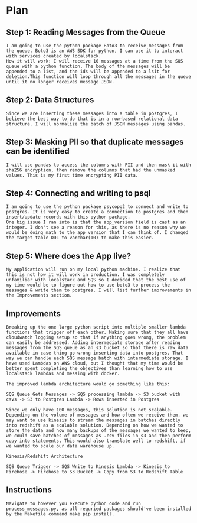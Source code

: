 # Plan 
## Step 1: Reading Messages from the Queue
    I am going to use the python package Boto3 to receive messages from the queue. Boto3 is an AWS SDK for python, I can use it to interact with services created by localstack. 
    How it will work: I will receive 10 messages at a time from the SQS queue with a python function. The body of the messages will be appended to a list, and the ids will be appended to a lsit for deletion.This function will loop through all the messages in the queue until it no longer receives message JSON. 
## Step 2: Data Structures
    Since we are inserting these messages into a table in postgres, I believe the best way to do that is in a row-based relational data structure. I will normalize the batch of JSON messages using pandas. 
## Step 3: Masking PII so that duplicate messages can be identified 
    I will use pandas to access the columns with PII and then mask it with sha256 encryption, then remove the columns that had the unmasked values. This is my first time encrypting PII data. 
## Step 4: Connecting and writing to psql 
    I am going to use the python package psycopg2 to connect and write to postgres. It is very easy to create a connection to postgres and then insert/update records with this python package. 
    One big issue I ran into is that the app_version field is cast as an integer. I don't see a reason for this, as there is no reason why we would be doing math to the app version that I can think of. I changed the target table DDL to varchar(10) to make this easier. 
## Step 5: Where does the App live? 
    My application will run on my local python machine. I realize that this is not how it will work in production. I was completely unfamiliar with localstack and SQS so I decided that the best use of my time would be to figure out how to use boto3 to process the messages & write them to postgres. I will list further improvements in the Improvements section.

## Improvements 
    Breaking up the one large python script into multiple smaller lambda functions that trigger off each other. Making sure that they all have cloudwatch logging setup so that if anything goes wrong, the problem can easily be addressed. Adding intermediate storage after reading messages from the SQS queue as an s3 bucket so that there is raw data available in case thing go wrong inserting data into postgres. That way we can handle each SQS message batch with intermediate storage. I have used Lambdas on AWS cloud, but I thought that my time would be better spent completing the objectives than learning how to use localstack lambdas and messing with docker. 

    The improved lambda architecture would go something like this:

    SQS Queue Gets Messages -> SQS processing lambda -> S3 bucket with csvs -> S3 to Postgres Lambda -> Rows inserted in Postgres 

    Since we only have 100 messages, this solution is not scalable. Depending on the volume of messages and how often we receive them, we may want to use kinesis to stream the messages in batches directly into redshift as a scalable solution. Depending on how we wanted to store the data and how many backups of the messages we wanted to keep, we could save batches of messages as .csv files in s3 and then perform copy into statements. This would also translate well to redshift, if we wanted to scale our data warehouse up. 

    Kinesis/Redshift Architecture 

    SQS Queue Trigger -> SQS Write to Kinesis Lambda -> Kinesis to Firehose -> Firehose to S3 Bucket -> Copy from S3 to Redshift Table 

## Instructions 
    Navigate to however you execute python code and run process_messages.py, as all requried packages should've been installed by the Makefile command make pip install. 
